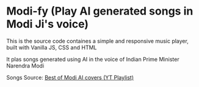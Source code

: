 # Modi-fy (Play AI generated songs in Modi Ji's voice)

This is the source code containes a simple and responsive music player, built with Vanilla JS, CSS and HTML

It plas songs generated using AI in the voice of Indian Prime Minister Narendra Modi

Songs Source: [Best of Modi AI covers (YT Playlist)](https://www.youtube.com/playlist?list=PLu88KD9vmyrqhKj6kKygKD_hULMW9Dh2x)
